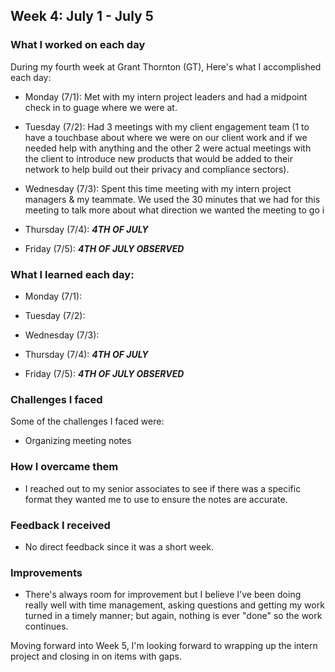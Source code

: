 ## Week 4: July 1 - July 5

### What I worked on each day 

During my fourth week at Grant Thornton (GT), Here's what I accomplished each day:

- Monday (7/1): Met with my intern project leaders and had a midpoint check in to guage where we were at. 


- Tuesday (7/2): Had 3 meetings with my client engagement team (1 to have a touchbase about where we were on our client work and if we needed help with anything and the other 2 were actual meetings with the client to introduce new products that would be added to their network to help build out their privacy and compliance sectors). 


- Wednesday (7/3): Spent this time meeting with my intern project managers & my teammate. We used the 30 minutes that we had for this meeting to talk more about what direction we wanted the meeting to go i


- Thursday (7/4): ***4TH OF JULY***


- Friday (7/5): ***4TH OF JULY OBSERVED***

### What I learned each day:

- Monday (7/1): 


- Tuesday (7/2):


- Wednesday (7/3): 


- Thursday (7/4): ***4TH OF JULY***


- Friday (7/5): ***4TH OF JULY OBSERVED***


### Challenges I faced

Some of the challenges I faced were:

- Organizing meeting notes

### How I overcame them

- I reached out to my senior associates to see if there was a specific format they wanted me to use to ensure the notes are accurate.

### Feedback I received

- No direct feedback since it was a short week.

### Improvements

- There's always room for improvement but I believe I've been doing really well with time management, asking questions and getting my work turned in a timely manner; but again, nothing is ever "done" so the work continues. 

Moving forward into Week 5, I'm looking forward to wrapping up the intern project and closing in on items with gaps. 

